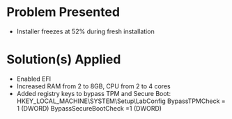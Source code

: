 # Problem Presented
- Installer freezes at 52% during fresh installation

# Solution(s) Applied
- Enabled EFI
- Increased RAM from 2 to 8GB, CPU from 2 to 4 cores
- Added registry keys to bypass TPM and Secure Boot:
	HKEY_LOCAL_MACHINE\SYSTEM\Setup\LabConfig
	BypassTPMCheck = 1 (DWORD)
	BypassSecureBootCheck =1 (DWORD)